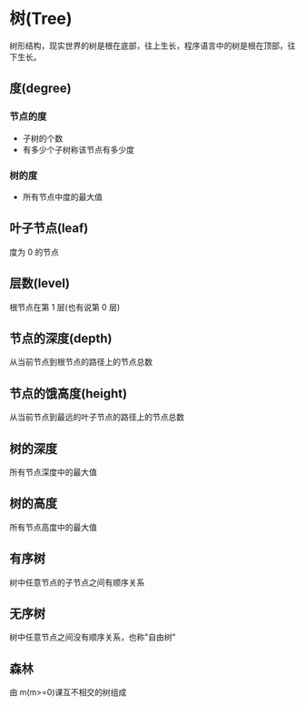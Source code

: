 # 树(Tree)

树形结构，现实世界的树是根在底部，往上生长，程序语言中的树是根在顶部，往下生长。

## 度(degree)

### 节点的度

- 子树的个数
- 有多少个子树称该节点有多少度

### 树的度

- 所有节点中度的最大值

## 叶子节点(leaf)

度为 0 的节点

## 层数(level)

根节点在第 1 层(也有说第 0 层)

## 节点的深度(depth)

从当前节点到根节点的路径上的节点总数

## 节点的饿高度(height)

从当前节点到最远的叶子节点的路径上的节点总数

## 树的深度

所有节点深度中的最大值

## 树的高度

所有节点高度中的最大值

## 有序树

树中任意节点的子节点之间有顺序关系

## 无序树

树中任意节点之间没有顺序关系，也称"自由树"

## 森林

由 m(m>=0)课互不相交的树组成
